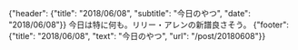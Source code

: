 {"header": {"title": "2018/06/08", "subtitle": "今日のやつ", "date": "2018/06/08"}}
今日は特に何も。リリー・アレンの新譜良さそう。
{"footer": {"title": "2018/06/08", "text": "今日のやつ", "url": "/post/20180608"}}